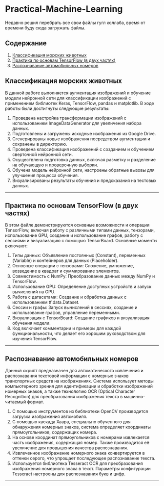 # Practical-Machine-Learning

Недавно решил перебрать все свои файлы гугл коллаба, время от времени буду сюда загружать файлы.

## Содержание
1. [Классификация морских животных](#классификация-морских-животных)
2. [Практика по основам TensorFlow (в двух частях)](#практика-по-основам-tensorflow-в-двух-частях)
3. [Распознавание автомобильных номеров](#распознавание-автомобильных-номеров)

## Классификация морских животных
В данной работе выполняется аугментация изображений и обучение модели нейронной сети для классификации изображений с применением библиотек Keras, TensorFlow, pandas и matplotlib. В ходе работы были достигнуты следующие результаты:

1. Проведена настройка трансформации изображений с использованием ImageDataGenerator для увеличения набора данных.
2. Подготовлены и загружены исходные изображения из Google Drive.
3. Сгенерированы новые изображения посредством аугментации и сохранены в директорию.
4. Проведена классификация изображений с созданием и обучением сверточной нейронной сети.
5. Осуществлена подготовка данных, включая разметку и разделение на обучающую и проверочную выборки.
6. Обучена модель нейронной сети, настроены обратные вызовы для улучшения процесса обучения.
7. Визуализированы результаты обучения и предсказания на тестовых данных.

*****

## Практика по основам TensorFlow (в двух частях)
В этом файле демонстрируются основные возможности и операции TensorFlow, включая работу с различными типами данных, тензорами, использование GPU, создание и использование графов, работу с сессиями и визуализацию с помощью TensorBoard. Основные моменты включают:

1. Типы данных: Объявление постоянных (Constant), переменных (Variable) и контейнеров для данных (Placeholder).
2. Основные операции с тензорами: Сложение, умножение, возведение в квадрат и суммирование элементов.
3. Совместимость с NumPy: Преобразование данных между NumPy и TensorFlow.
4. Использование GPU: Определение доступных устройств и запуск вычислений на GPU.
5. Работа с датасетами: Создание и обработка данных с использованием tf.data.Dataset.
6. Сессии и графы: Запуск вычислений в сессиях, создание и использование графов, управление переменными.
7. Визуализация с TensorBoard: Создание графиков и визуализация обучения модели.
8. Код включает комментарии и примеры для каждой функциональности, что делает его хорошим руководством для изучения TensorFlow.

*****

## Распознавание автомобильных номеров
Данный скрипт предназначен для автоматического извлечения и распознавания текстовой информации с номерных знаков транспортных средств на изображениях. Система использует методы компьютерного зрения для идентификации и обработки изображений номерных знаков, а также технологию OCR (Optical Character Recognition) для преобразования изображения текста в машинно-читаемый формат.
1. С помощью инструментов из библиотеки OpenCV производится загрузка изображения автомобиля.
2. С помощью каскада Хаара, специально обученного для обнаружения номерных знаков, система определяет координаты прямоугольников, содержащих номера.
3. На основе координат прямоугольников с номерами извлекается часть изображения, содержащая номер. Также производится её увеличение для провышения качества распознавания.
4. Извлеченное изображение номерного знака конвертируется в оттенки серого, что упрощает последующее распознавание текста.
5. Используется библиотека Tesseract OCR для преобразования изображения номерного знака в текст. Параметры конфигурации Tesseract настроены для распознавания букв и цифр.

*****
